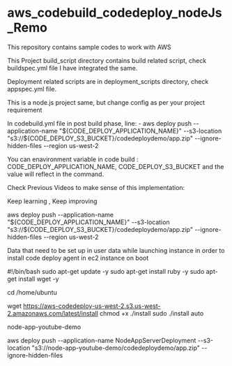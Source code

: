 # aws_codebuild_codedeploy_nodeJs_Remo
This repository contains sample codes to work with AWS 

This Project build_script directory contains build related script, check buildspec.yml file I have integrated the same. 

Deployment related scripts are in deployment_scripts directory, check appspec.yml file. 


This is a node.js project same, but change config as per your project requirement 


In codebuild.yml file in post build phase, line:
      - aws deploy push --application-name "${CODE_DEPLOY_APPLICATION_NAME}" --s3-location "s3://${CODE_DEPLOY_S3_BUCKET}/codedeploydemo/app.zip" --ignore-hidden-files --region us-west-2

You can enavironment variable in code build : CODE_DEPLOY_APPLICATION_NAME, CODE_DEPLOY_S3_BUCKET and the value will reflect in the command. 

Check Previous Videos to make sense of this implementation:



Keep learning , Keep improving 


aws deploy push --application-name "${CODE_DEPLOY_APPLICATION_NAME}" --s3-location "s3://${CODE_DEPLOY_S3_BUCKET}/codedeploydemo/app.zip" --ignore-hidden-files --region us-west-2


Data that need to be set up in user data while launching instance in order to install code deploy agent in ec2 instance on boot

#!/bin/bash
sudo apt-get update -y 
sudo apt-get install ruby -y
sudo apt-get install wget -y

cd /home/ubuntu

wget https://aws-codedeploy-us-west-2.s3.us-west-2.amazonaws.com/latest/install
chmod +x ./install
sudo ./install auto


node-app-youtube-demo


aws deploy push --application-name NodeAppServerDeployment --s3-location "s3://node-app-youtube-demo/codedeploydemo/app.zip" --ignore-hidden-files 
